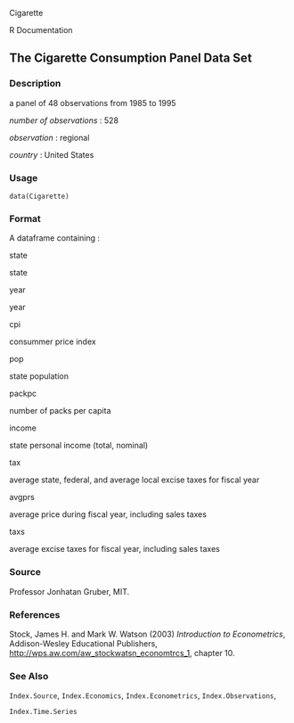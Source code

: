 Cigarette

R Documentation

## The Cigarette Consumption Panel Data Set

### Description

a panel of 48 observations from 1985 to 1995

_number of observations_ : 528

_observation_ : regional

_country_ : United States

### Usage

    data(Cigarette)

### Format

A dataframe containing :

state

state

year

year

cpi

consummer price index

pop

state population

packpc

number of packs per capita

income

state personal income (total, nominal)

tax

average state, federal, and average local excise taxes for fiscal year

avgprs

average price during fiscal year, including sales taxes

taxs

average excise taxes for fiscal year, including sales taxes

### Source

Professor Jonhatan Gruber, MIT.

### References

Stock, James H. and Mark W. Watson (2003) _Introduction to Econometrics_,
Addison-Wesley Educational Publishers,
<http://wps.aw.com/aw_stockwatsn_economtrcs_1>, chapter 10.

### See Also

`Index.Source`, `Index.Economics`, `Index.Econometrics`, `Index.Observations`,

`Index.Time.Series`

